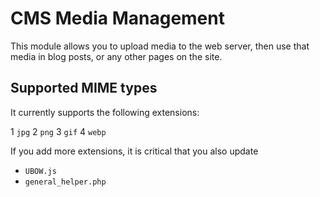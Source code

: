 # CMS Media Management

This module allows you to upload media to the web server,
 then use that media in blog posts, or any other pages on the site.

## Supported MIME types
It currently supports the following extensions:

1 `jpg`
2 `png`
3 `gif`
4 `webp`

If you add more extensions, it is critical that you also update

* `UBOW.js`
* `general_helper.php`
